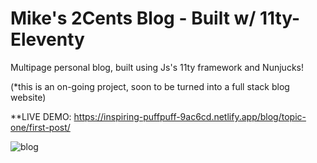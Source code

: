 # Mike's 2Cents Blog - Built w/ 11ty-Eleventy

Multipage personal blog, built using Js's 11ty framework and Nunjucks!

(*this is an on-going project, soon to be turned into a full stack blog website)

**LIVE DEMO: https://inspiring-puffpuff-9ac6cd.netlify.app/blog/topic-one/first-post/


![blog](https://user-images.githubusercontent.com/97097479/174084369-c1859c1e-93f0-4cfa-a607-ac9159e31f87.PNG)
